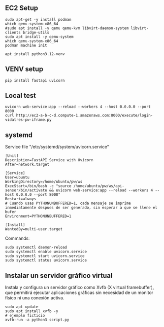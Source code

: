 ## EC2 Setup

```
sudo apt-get -y install podman
which qemu-system-x86_64
#sudo apt install -y qemu qemu-kvm libvirt-daemon-system libvirt-clients bridge-utils
sudo apt install -y qemu-system
which qemu-system-x86_64
podman machine init

apt install python3.12-venv
```

## VENV setup
```
pip install fastapi uvicorn
```

## Local test
```
uvicorn web-service:app --reload --workers 4 --host 0.0.0.0 --port 8000
curl http://ec2-a-b-c-d.compute-1.amazonaws.com:8000/execute/login-vidatres-pw-iframe.py
```

## systemd

Service file "/etc/systemd/system/uvicorn.service"

```
[Unit]
Description=FastAPI Service with Uvicorn
After=network.target

[Service]
User=ubuntu
WorkingDirectory=/home/ubuntu/pw/ws
ExecStart=/bin/bash -c "source /home/ubuntu/pw/ws/api-sensor/bin/activate && uvicorn web-service:app --reload --workers 4 --host 0.0.0.0 --port 8000"
Restart=always
# Cuando usas PYTHONUNBUFFERED=1, cada mensaje se imprime inmediatamente despues de ser generado, sin esperar a que se llene el bufer
Environment=PYTHONUNBUFFERED=1

[Install]
WantedBy=multi-user.target
```

Commands:
```
sudo systemctl daemon-reload
sudo systemctl enable uvicorn.service
sudo systemctl start uvicorn.service
sudo systemctl status uvicorn.service
```

## Instalar un servidor gráfico virtual
Instala y configura un servidor gráfico como Xvfb (X virtual framebuffer), que permitirá ejecutar aplicaciones gráficas sin necesidad de un monitor físico ni una conexión activa.

```
sudo apt update
sudo apt install xvfb -y
# ejemplo ficticio
xvfb-run -a python3 script.py
```
